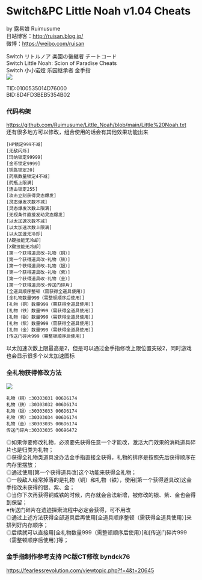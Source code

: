 # 
# Switch&PC Little Noah v1.04 Cheats
by 露易娘 Ruimusume</br>
日站博客：http://ruisan.blog.jp/</br>
微博：https://weibo.com/ruisan</br>

Switch リトルノア 楽園の後継者 チートコード</br>
Switch Little Noah: Scion of Paradise Cheats</br>
Switch 小小诺娅 乐园继承者 金手指</br>
<img src="https://store-jp.nintendo.com/dw/image/v2/BFGJ_PRD/on/demandware.static/-/Sites-all-master-catalog/ja_JP/dw80ea403f/products/D70010000049101/heroBanner/f3c4703b6b8a32a70dd2b7c26b957dd73dec74b7f3e24bdb736dcdd69fe80290.jpg"/>

TID:0100535014D76000</br>
BID:8D4FD3BEB5354B02

### 代码构架
https://github.com/Ruimusume/Little_Noah/blob/main/Little%20Noah.txt</br>
还有很多地方可以修改，组合使用的话会有其他效果功能出来


```
[HP锁定999不减]
[无敌闪烁]
[玛纳锁定99999]
[金币锁定9999]
[钥匙锁定20]
[药瓶数量锁定4不减]
[药瓶上限满]
[连击锁定255]
[攻击立刻获得灵态爆发]
[灵态爆发次数不减]
[灵态爆发次数上限满]
[无视条件直接发动灵态爆发]
[以太加速次数不减]
[以太加速次数上限满]
[以太加速无冷却]
[A键技能无冷却]
[X键技能无冷却]
[第一个获得道具改-礼物（铜）]
[第一个获得道具改-礼物（铁）]
[第一个获得道具改-礼物（银）]
[第一个获得道具改-礼物（紫）]
[第一个获得道具改-礼物（金）]
[第一个获得道具改-传送门碎片]
[全道具顺序整顿（需获得全道具使用）]
[全礼物数量999（需整顿顺序后使用）]
[礼物（铜）数量999（需获得全道具使用）]
[礼物（铁）数量999（需获得全道具使用）]
[礼物（银）数量999（需获得全道具使用）]
[礼物（紫）数量999（需获得全道具使用）]
[礼物（金）数量999（需获得全道具使用）]
[传送门碎片999（需整顿顺序后使用）]
```

以太加速次数上限最高是2，但是可以通过金手指修改上限位置突破2，同时游戏也会显示很多个以太加速图标


### 全礼物获得修改方法
<img src="https://i.imgur.com/hM8gQlk.png"/></br>
```
礼物（铜）:30303031 006D6174
礼物（铁）:30303032 006D6174
礼物（银）:30303033 006D6174
礼物（紫）:30303034 006D6174
礼物（金）:30303035 006D6174
传送门碎片:30303035 00696472
```
◎如果你要修改礼物，必须要先获得任意一个才能改，激活大门效果的消耗道具碎片也是归类为礼物；</br>
◎获得全礼物类道具没办法金手指直接全获得，礼物的排序是按照先后获得顺序在内存里摆放；</br>
◎通过使用[第一个获得道具改]这个功能来获得全礼物；</br>
◎一般敌人经常掉落的是礼物（铜）和礼物（铁），使用[第一个获得道具改]这金手指改未获得的银、紫、金；</br>
◎当你下次再获得铜或铁的时候，内存就会合法新增，被修改的银、紫、金也会得到保留；</br>
※传送门碎片在遗迹探索流程中必定会获得，可不用改</br>
◎通过上述方法获得全部道具后再使用[全道具顺序整顿（需获得全道具使用）]来排列好内存顺序；</br>
◎后续就可以直接用[全礼物数量999（需整顿顺序后使用）]和[传送门碎片999（需整顿顺序后使用）]等；</br>

### 金手指制作参考支持 PC版CT修改 byndck76
https://fearlessrevolution.com/viewtopic.php?f=4&t=20645
